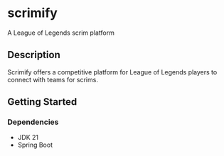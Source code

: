 # scrimify

A League of Legends scrim platform

## Description

Scrimify offers a competitive platform for League of Legends players to connect with teams for scrims.

## Getting Started

### Dependencies

* JDK 21
* Spring Boot
